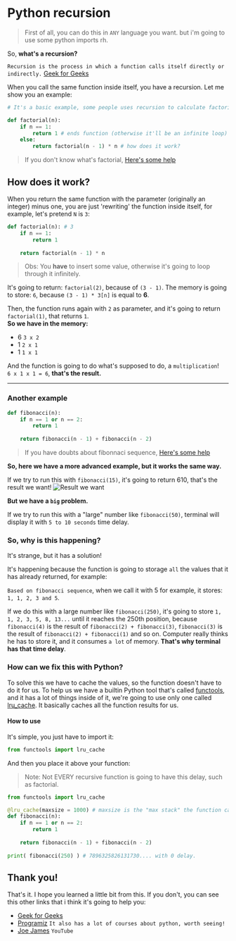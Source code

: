 # Python recursion

> First of all, you can do this in `ANY` language you want. but i'm going to use some python imports rh.

So, **what's a recursion?**

`Recursion is the process in which a function calls itself directly or indirectly.` [Geek for Geeks](https://www.geeksforgeeks.org/recursion/)

When you call the same function inside itself, you have a recursion. Let me show you an example:

```python
# It's a basic example, some people uses recursion to calculate factorial of some number

def factorial(n):
    if n == 1:
        return 1 # ends function (otherwise it'll be an infinite loop)
    else:
        return factorial(n - 1) * n # how does it work?
```

> If you don't know what's factorial, [Here's some help](https://en.wikipedia.org/wiki/Factorial)

## How does it work?

When you return the same function with the parameter (originally an integer) minus one, you are just 'rewriting' the function inside itself, for example, let's pretend `N` is `3`:

```python
def factorial(n): # 3
    if n == 1:
        return 1
        
    return factorial(n - 1) * n
```

> Obs: You **have** to insert some value, otherwise it's going to loop through it infinitely.

It's going to return: ```factorial(2)```, because of `(3 - 1)`. The memory is going to store: `6`, because `(3 - 1) * 3[n]` is equal to **6**.


Then, the function runs again with `2` as parameter, and it's going to return `factorial(1)`, that returns `1`. <br>
**So we have in the memory:**

* 6 `3 x 2`
* 1 `2 x 1`
* 1 `1 x 1`

And the function is going to do what's supposed to do, a `multiplication`! <br>
`6 x 1 x 1 = 6`, **that's the result.**

---

### Another example

```python
def fibonacci(n):
    if n == 1 or n == 2:
        return 1
        
    return fibonacci(n - 1) + fibonacci(n - 2)
```

> If you have doubts about fibonnaci sequence, [Here's some help](https://en.wikipedia.org/wiki/Fibonacci_number)

**So, here we have a more advanced example, but it works the same way.**

If we try to run this with `fibonacci(15)`, it's going to return 610, that's the result we want!
![Result we want](https://imgur.com/687YkQI.png) <br>

**But we have a `big` problem.** <br>

If we try to run this with a "large" number like `fibonacci(50)`, terminal will display it with `5 to 10 seconds` time delay.

### So, why is this happening?

It's strange, but it has a solution! <br>

It's happening because the function is going to storage `all` the values that it has already returned, for example:

`Based on fibonacci sequence`, when we call it with 5 for example, it stores: `1, 1, 2, 3 and 5`. <br>

If we do this with a large number like `fibonacci(250)`, it's going to store `1, 1, 2, 3, 5, 8, 13...` until it reaches the 250th position, because `fibonacci(4)` is the result of `fibonacci(2) + fibonacci(3)`, `fibonacci(3)` is the result of `fibonacci(2) + fibonacci(1)` and so on. Computer really thinks he has to store it, and it consumes `a lot` of memory. **That's why terminal has that time delay**.

### How can we fix this with Python?

To solve this we have to cache the values, so the function doesn't have to do it for us. To help us we have a builtin Python tool that's called [functools](https://docs.python.org/3/library/functools.html), and it has a lot of things inside of it, we're going to use only one called [lru_cache](https://docs.python.org/3/library/functools.html#functools.lru_cache). It basically caches all the function results for us.

#### How to use

It's simple, you just have to import it:

```python
from functools import lru_cache
```

And then you place it above your function:
> Note: Not EVERY recursive function is going to have this delay, such as factorial.

```python
from functools import lru_cache

@lru_cache(maxsize = 1000) # maxsize is the "max stack" the function can have.
def fibonacci(n):
    if n == 1 or n == 2:
        return 1
        
    return fibonacci(n - 1) + fibonacci(n - 2)
    
print( fibonacci(250) ) # 7896325826131730.... with 0 delay.
```

## Thank you!

That's it. I hope you learned a little bit from this. If you don't, you can see this other links that i think it's going to help you:

* [Geek for Geeks](https://www.geeksforgeeks.org/recursion/)
* [Programiz](https://www.programiz.com/python-programming/recursion) `It also has a lot of courses about python, worth seeing!`
* [Joe James](https://www.youtube.com/watch?v=wMNrSM5RFMc) `YouTube`
